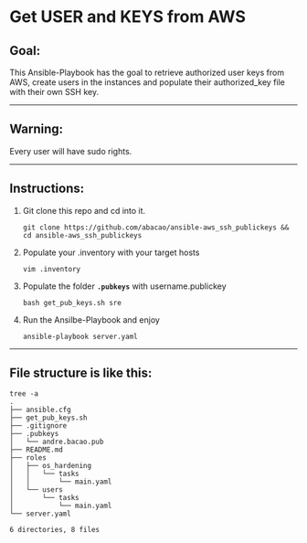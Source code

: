 # Get USER and KEYS from AWS

## Goal:
This Ansible-Playbook has the goal to retrieve authorized user keys from AWS,
create users in the instances and populate their authorized_key file with
their own SSH key.

---

## Warning:
Every user will have sudo rights.

---

## Instructions:

1) Git clone this repo and cd into it.
    ```
    git clone https://github.com/abacao/ansible-aws_ssh_publickeys && cd ansible-aws_ssh_publickeys
    ```

2) Populate your .inventory with your target hosts
    ```
    vim .inventory
    ```

3) Populate the folder **`.pubkeys`** with username.publickey
    ```
    bash get_pub_keys.sh sre
    ```

4) Run the Ansilbe-Playbook and enjoy
    ```
    ansible-playbook server.yaml
    ```

---

## File structure is like this:
```
tree -a
.
├── ansible.cfg
├── get_pub_keys.sh
├── .gitignore
├── .pubkeys
│   └── andre.bacao.pub
├── README.md
├── roles
│   ├── os_hardening
│   │   └── tasks
│   │       └── main.yaml
│   └── users
│       └── tasks
│           └── main.yaml
└── server.yaml

6 directories, 8 files
```
